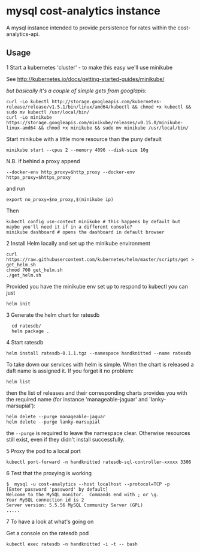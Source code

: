 # mysql cost-analytics instance
A mysql instance intended to provide persistence for rates within the cost-analytics-api.
 
## Usage

1 Start a kubernetes 'cluster' - to make this easy we'll use minikube

  See http://kubernetes.io/docs/getting-started-guides/minikube/

  *but basically it's a couple of simple gets from googlapis:*

    curl -Lo kubectl http://storage.googleapis.com/kubernetes-release/release/v1.5.1/bin/linux/amd64/kubectl && chmod +x kubectl && sudo mv kubectl /usr/local/bin/
    curl -Lo minikube https://storage.googleapis.com/minikube/releases/v0.15.0/minikube-linux-amd64 && chmod +x minikube && sudo mv minikube /usr/local/bin/

  Start minikube with a little more resource than the puny default

    minikube start --cpus 2 --memory 4096 --disk-size 10g
  
  N.B. If behind a proxy append

    --docker-env http_proxy=$http_proxy --docker-env https_proxy=$https_proxy
  
  and run 
  
    export no_proxy=$no_proxy,$(minikube ip)

  Then

    kubectl config use-context minikube # this happens by default but maybe you'll need it if in a different console?
    minikube dashboard # opens the dashboard in default browser


2 Install Helm locally and set up the minikube environment

    curl https://raw.githubusercontent.com/kubernetes/helm/master/scripts/get > get_helm.sh
    chmod 700 get_helm.sh
    ./get_helm.sh

  Provided you have the minikube env set up to respond to kubectl you can just
  
    helm init

3 Generate the helm chart for ratesdb

      cd ratesdb/
      helm package .

4 Start ratesdb

    helm install ratesdb-0.1.1.tgz --namespace handknitted --name ratesdb

  To take down our services with helm is simple.  When the chart is released a
  daft name is assigned it.  If you forget it no problem:
  
    helm list
    
  then the list of releases and their corresponding charts provides you with
  the required name (for instance 'manageable-jaguar' and 'lanky-marsupial'):
  
    helm delete --purge manageable-jaguar
    helm delete --purge lanky-marsupial
    
  the `--purge` is required to leave the namespace clear.  Otherwise resources
  still exist, even if they didn't install successfully.
 
5 Proxy the pod to a local port

    kubectl port-forward -n handknitted ratesdb-sql-controller-xxxxx 3306
    
6 Test that the proxying is working

    $  mysql -u cost-analytics --host localhost --protocol=TCP -p
    [Enter password 'password' by default]
    Welcome to the MySQL monitor.  Commands end with ; or \g.
    Your MySQL connection id is 2
    Server version: 5.5.56 MySQL Community Server (GPL)
    .....

7 To have a look at what's going on

  Get a console on the ratesdb pod

    kubectl exec ratesdb -n handknitted -i -t -- bash
